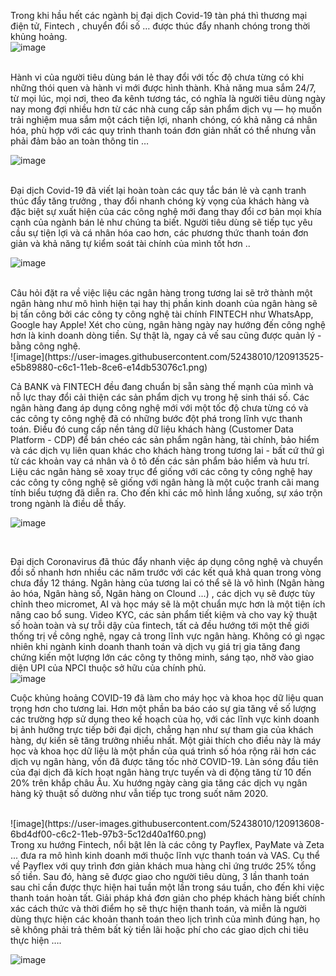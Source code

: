 Trong khi hầu hết các ngành bị đại dịch Covid-19 tàn phá thì thương mại điện tử, Fintech , chuyển đổi số … được thúc đẩy nhanh chóng trong thời khủng hoảng.
<br/>
![image](https://user-images.githubusercontent.com/52438010/120571949-569f4c80-c445-11eb-968f-0383497d3cd5.png)

<br/>
Hành vi của người tiêu dùng bán lẻ thay đổi với tốc độ chưa từng có khi những thói quen và hành vi mới được hình thành. Khả năng mua sắm 24/7, từ mọi lúc, mọi nơi, theo đa kênh tương tác, có nghĩa là người tiêu dùng ngày nay mong đợi nhiều hơn từ các nhà cung cấp sản phẩm dịch vụ — họ muốn trải nghiệm mua sắm một cách tiện lợi, nhanh chóng, có khả năng cá nhân hóa, phù hợp với các quy trình thanh toán đơn giản nhất có thể nhưng vẫn phải đảm bảo an toàn thông tin …
<br/>

![image](https://user-images.githubusercontent.com/52438010/120571992-6d45a380-c445-11eb-94b5-5e96ac8aa57f.png)

<br/>
Đại dịch Covid-19 đã viết lại hoàn toàn các quy tắc bán lẻ và cạnh tranh thúc đẩy tăng trưởng , thay đổi nhanh chóng kỳ vọng của khách hàng và đặc biệt sự xuất hiện của các công nghệ mới đang thay đổi cơ bản mọi khía cạnh của ngành bán lẻ như chúng ta biết.
Người tiêu dùng sẽ tiếp tục yêu cầu sự tiện lợi và cá nhân hóa cao hơn, các phương thức thanh toán đơn giản và khả năng tự kiểm soát tài chính của mình tốt hơn ..

![image](https://user-images.githubusercontent.com/52438010/120572019-79316580-c445-11eb-8dbf-6702b109c242.png)

<br/>
Câu hỏi đặt ra về việc liệu các ngân hàng trong tương lai sẽ trở thành một ngân hàng như mô hình hiện tại hay thị phần kinh doanh của ngân hàng sẽ bị tấn công bởi các công ty công nghệ tài chính FINTECH như WhatsApp, Google hay Apple! Xét cho cùng, ngân hàng ngày nay hướng đến công nghệ hơn là kinh doanh dòng tiền. Sự thật là, ngay cả vế sau cũng được quản lý - bằng công nghệ.
<br/>
![image](https://user-images.githubusercontent.com/52438010/120913525-e5b89880-c6c1-11eb-8ce6-e14db53076c1.png)

<br/>

Cả BANK và FINTECH đều đang chuẩn bị sẵn sàng thế mạnh của mình và nỗ lực thay đổi cải thiện các sản phẩm dịch vụ trong hệ sinh thái số. Các ngân hàng đang áp dụng công nghệ mới  với một tốc độ chưa từng có và các công ty công nghệ đã có những bước đột phá trong lĩnh vực thanh toán. Điều đó cung cấp nền tảng dữ liệu khách hàng (Customer Data Platform - CDP) để bán chéo các sản phẩm ngân hàng, tài chính, bảo hiểm và các dịch vụ liên quan khác cho khách hàng trong tương lai - bất cứ thứ gì từ các khoản vay cá nhân và ô tô đến các sản phẩm bảo hiểm và hưu trí. Liệu các ngân hàng sẽ xoay trục để giống với các công ty công nghệ hay các công ty công nghệ sẽ giống với ngân hàng là một cuộc tranh cãi mang tính biểu tượng đã diễn ra. Cho đến khi các mô hình lắng xuống, sự xáo trộn trong ngành là điều dễ thấy.
<br/>

![image](https://user-images.githubusercontent.com/52438010/120913500-cae62400-c6c1-11eb-82fd-8371c3c304c5.png)

<br/>

Đại dịch Coronavirus đã thúc đẩy nhanh việc áp dụng công nghệ và chuyển đổi số nhanh hơn nhiều các năm trước với các kết quả khả quan trong vòng chưa đầy 12 tháng. Ngân hàng của tương lai có thể sẽ là vô hình (Ngân hàng ảo hóa, Ngân hàng số, Ngân hàng on Clound ...) , các dịch vụ sẽ được tùy chỉnh theo micromet, AI và học máy sẽ là một chuẩn mực hơn là một tiện ích nâng cao bổ sung. Video KYC, các sản phẩm tiết kiệm và cho vay kỹ thuật số hoàn toàn và sự trỗi dậy của fintech, tất cả đều hướng tới một thế giới thống trị về công nghệ, ngay cả trong lĩnh vực ngân hàng. Không có gì ngạc nhiên khi ngành kinh doanh thanh toán và dịch vụ giá trị gia tăng đang chứng kiến một lượng lớn các công ty thông minh, sáng tạo, nhờ vào giao diện UPI của NPCI thuộc sở hữu của chính phủ.
<br/>
![image](https://user-images.githubusercontent.com/52438010/120913739-83f92e00-c6c3-11eb-9347-c15abce07dd7.png)
<br/>

Cuộc khủng hoảng COVID-19 đã làm cho máy học và khoa học dữ liệu quan trọng hơn cho tương lai. Hơn một phần ba báo cáo sự gia tăng về số lượng các trường hợp sử dụng theo kế hoạch của họ, với các lĩnh vực kinh doanh bị ảnh hưởng trực tiếp bởi đại dịch, chẳng hạn như sự tham gia của khách hàng, dự kiến sẽ tăng trưởng nhiều nhất. Một giải thích cho điều này là máy học và khoa học dữ liệu là một phần của quá trình số hóa rộng rãi hơn các dịch vụ ngân hàng, vốn đã được tăng tốc nhờ COVID-19. Làn sóng đầu tiên của đại dịch đã kích hoạt ngân hàng trực tuyến và di động tăng từ 10 đến 20% trên khắp châu Âu. Xu hướng ngày càng gia tăng các dịch vụ ngân hàng kỹ thuật số dường như vẫn tiếp tục trong suốt năm 2020.

<br/>
![image](https://user-images.githubusercontent.com/52438010/120913608-6bd4df00-c6c2-11eb-97b3-5c12d40a1f60.png)

<br/>
Trong xu hướng Fintech, nổi bật lên là các công ty Payflex, PayMate và Zeta ... đưa ra mô hình kinh doanh mới thuộc lĩnh vực thanh toán và VAS. Cụ thể về Payflex với quy trình đơn giản khách mua hàng chỉ ứng trước 25% tổng số tiền. Sau đó, hàng sẽ được giao cho người tiêu dùng, 3 lần thanh toán sau chỉ cần được thực hiện hai tuần một lần trong sáu tuần, cho đến khi việc thanh toán hoàn tất.
Giải pháp khá đơn giản cho phép khách hàng biết chính xác cách thức và thời điểm họ sẽ thực hiện thanh toán, và miễn là người dùng thực hiện các khoản thanh toán theo lịch trình của mình đúng hạn, họ sẽ không phải trả thêm bất kỳ tiền lãi hoặc phí cho các giao dịch chi tiêu thực hiện ….
<br/>

![image](https://user-images.githubusercontent.com/52438010/120572044-83536400-c445-11eb-9528-82617291f4f9.png)

